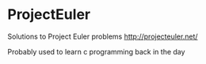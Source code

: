 ProjectEuler
============

Solutions to Project Euler problems http://projecteuler.net/

Probably used to learn c programming back in the day
